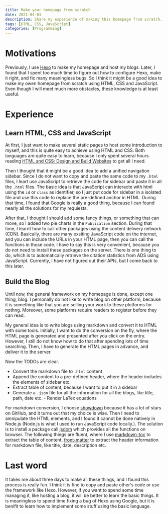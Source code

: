 ```yaml
---
title: Make your homepage from scratch
date: 2021-04-01
description: Share my experience of making this homepage from scratch.
tags: [HTML, CSS, JavaScript]
categories: [Programming]
---
```


# Motivations

Previously, I use [Hexo](https://hexo.io/) to make my homepage and host my
blogs. Later, I found that I spent too much time to figure out how to configure
Hexo, make it right, and fix many meaningless bugs. So I think it might be a
good idea to make my owen homepage from scratch using HTML, CSS and JavaScript.
Even though I will meet much more obstacles, these knowledge is at least useful.

# Experience

## Learn HTML, CSS and JavaScript

At first, I just want to make several static pages to host some introduction to
myself, and this is quite easy to achieve using HTML and CSS. Both languages are
quite easy to learn, because I only spent several hours reading
[HTML and CSS: Design and Build Websites](https://www.amazon.com/HTML-CSS-Design-Build-Websites/dp/1118008189/ref=sr_1_3?dchild=1&keywords=html+css&qid=1617297625&sr=8-3)
to get all I need.

Then I thought that it might be a good idea to add a unified navigation sidebar.
Since I do not want to copy and paste the same code to my `.html` files, I leart
use JavaScript to retrieve the code for sidebar and paste it in all the `.html`
files. The basic idea is that JavaScript can interacte with html using the `id`
or `class` as identifier, so I just put code for sidebar in a isolated file and
use this code to replace the pre-defined anchor in HTML. During that time, I
found that Google is really a good thing, because I can found nearly all the
solutions for my requiests.

After that, I thought I should add some fancy things, or something that can
move, so I added two pie charts in the `Publication` section. During that time,
I learnt how to call other packages using the content delivery network (CDN).
Basically, there are many exsiting JavaScript code on the internet, and you can
include the URLs in your HTML page, then you can call the functions in those
code. I have to say this is very convenient, because you do not need to install
these packages on the server. There is one thing to do, which is to
automatically retrieve the citation statistics from ADS using JavaScript.
Currently, I have not figured out their APIs, but I come back to this later.

## Build the Blog

Until now, the general framework on my homepage is done, except one thing, blog.
I personally do not like to write blog on other platform, because it is
something like that you are selling your work to these plotforms for nothng.
Moreover, some platforms require readers to register before they can read.

My general idea is to write blogs using markdown and convert it to HTML with
some tools. Initially, I want to do the conversion on the fly, where the HTML
page is generated and presented after you click on the entry. However, I still
do not know how to do that after spending lots of time searching. Then, I have
to generate the HTML pages in advance, and deliver it to the server.

Now the TODOs are clear.

-   Convert the markdown file to `.html` content
-   Append the content to a pre-defined header, where the header includes the
    elements of sidebar etc.
-   Extract table of content, because I want to put it in a sidebar
-   Generate a `.json` file for all the information for all the blogs, like
    title, path, date etc. - Render LaTex equations

For markdown conversion, I choose
[showdown](https://github.com/showdownjs/showdown) because it has a lot of stars
on GitHub, and it turns out that my choice is wise. Then I need to amnipulate
the HTML elements, and I found it cannot be done natively in Node.js (Node.js is
what I used to run JavaScript code locally.). The solution is to install a
package call [jsdom](https://github.com/jsdom/jsdom) which provides all the
functions on browser. The following things are fluent, where I use
[markdown-toc](https://github.com/jonschlinkert/markdown-toc) to extract the
table of content, [front-matter](https://github.com/jxson/front-matter) to
extract the header information for markdown file, like title, date, description
etc.

# Last word

It takes me about three days to make all these things, and I found this process
is really fun. I think it is fine to copy and paste other's code or use the
framework like Hexo. However, if you want to spend some time managing it, like
hosting a blog, it will be better to learn the basic things. It is meaningless
to spend time fixing a bug of Hexo using Google, but it is benifit to learn how
to implement some stuff using the basic language.
